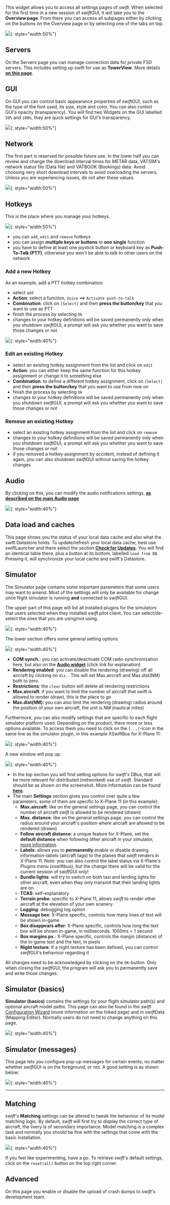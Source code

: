 <!--
    SPDX-FileCopyrightText: Copyright (C) swift Project Community / Contributors
    SPDX-License-Identifier: GFDL-1.3-only
-->

This widget allows you to access all settings pages of *swift*.
When selected for the first time in a new session of *swift*GUI, it will take you to the **Overview page**.
From there you can access all subpages either by clicking on the buttons on the Overview page or by selecting one of the tabs on top.

![](./../../img/manual_swiftgui_settings.jpg){: style="width:50%"}

## Servers
On the Servers page you can manage connection data for private FSD servers.
This includes setting up swift for use as **TowerView**.
More details **[on this page](./../flying/tower_view.md)**.

## GUI
On GUI you can control basic appearance properties of *swift*GUI, such as the type of the font used, its size, style and color.
You can also control GUI's opacity (transparency).
You will find two Widgets on the GUI labelled ``50%`` and ``100%``, they are quick settings for GUI's transparency.

![](./../../img/manual_swiftgui_settings_gui_details.jpg){: style="width:50%"}

## Network
The first part is reserved for possible future use.
In the lower half you can review and change the download interval times for METAR data, VATSIM's network status file (Data file) and VATBOOK (Bookings) data.
Avoid choosing very short download intervals to avoid overloading the servers.
Unless you are experiencing issues, do not alter these values.

![](./../../img/manual_swiftgui_settings_network_details.jpg){: style="width:50%"}

## Hotkeys
This is the place where you manage your hotkeys.

![](./../../img/manual_swiftgui_settings_hotkeys_details.jpg){: style="width:50%"}

* you can ``add``, ``edit`` and ``remove`` hotkeys
* you can assign **multiple keys or buttons** to **one single** function
* you have to define at least one joystick button or keyboard key as **Push-To-Talk (PTT)**, otherwise you won't be able to talk to other users on the network


### Add a new Hotkey

As an example, add a PTT hotkey combination:

* select ``add``
* **Action**: select a function, ``Voice`` ==> ``Activate push-to-talk``
* **Combination**: click on ``[Select]`` and then **press the button/key** that you want to use as PTT
* finish the process by selecting ``Ok``
* changes to your hotkey definitions will be saved permanently only when you shutdown *swift*GUI, a prompt will ask you whether you want to save those changes or not

![](./../../img/hotkeys_guiexpanded.jpg){: style="width:40%"}

### Edit an existing Hotkey

* select an existing hotkey assignment from the list and click on ``edit``
* **Action**: you can either keep the same function for this hotkey assignment or change it to something else
* **Combination**: to define a different hotkey assignment, click on ``[Select]`` and then **press the button/key** that you want to use from now on
* finish the process by selecting ``Ok``
* changes to your hotkey definitions will be saved permanently only when you shutdown *swift*GUI, a prompt will ask you whether you want to save those changes or not

### Remove an existing Hotkey

* select an existing hotkey assignment from the list and click on ``remove``
* changes to your hotkey definitions will be saved permanently only when you shutdown *swift*GUI, a prompt will ask you whether you want to save those changes or not
* if you removed a hotkey assignment by accident, instead of defining it again, you can also shutdown *swift*GUI without saving the hotkey changes


## Audio
By clicking on this, you can modify the audio notifications settings, **[as described on the main Audio page](./audio_page.md)**

![](./../../img/manual_swiftgui_audio_notifications.jpg){: style="width:40%"}

## Data load and caches
This page shows you the status of your local data cache and also what the swift Datastore holds.
To update/refresh your local data cache, best use swiftLauncher and there select the section **[Check for Updates](./../swift_launcher.md)**.
You will find an identical table there, plus a button at its bottom, labelled ``load from DB``.
Pressing it, will synchronize your local cache and swift's Datastore.

## Simulator
The Simulator page contains some important parameters that some users may want to amend.
Most of the settings will only be available for change once flight simulator is running **and** connected to *swift*GUI.

The upper part of this page will list all installed plugins for the simulators that users selected when they installed *swift* pilot client.
You can select/de-select the ones that you are using/not using.

![](./../../img/manual_swiftgui_settings_simulator_plugins.jpg){: style="width:40%"}

The lower section offers some general setting options

![](./../../img/manual_swiftgui_settings_simulator_generalsettings.jpg){: style="width:40%"}

* **COM synch.**: you can activate/deactivate COM radio synchronization here, but also on the **[Audio widget](./audio_page.md)** (click link for explanation)
* **Rendering enabled**: you can disable the rendering (drawing) off all aircraft by clicking on ``dis.``. This will set Max.aircraft and Max.dist(NM) both to zero.
* **Restrictions**: the ``clear`` button will delete all rendering restrictions
* **Max.aircraft**: if you want to limit the number of aircraft that swift is allowed to render (draw), this is the place to go
* **Max.dist(NM)**: you can also limit the rendering (drawing) radius around the position of your own aircraft, the unit is NM (nautical miles)

Furthermore, you can also modify settings that are specific to each flight simulator platform used.
Depending on the product, there more or less options available.
To access them you need to click on the ``[...]``-icon in the same line as the simulator plugin, in this example XSwiftBus for X-Plane 11:

![](./../../img/manual_swiftgui_settings_simulator_plugins_select.jpg){: style="width:40%"}

A new window will pop up:

![](./../../img/manual_swiftgui_settings_simulator_pluginspecificsettings.jpg){: style="width:40%"}

* In the top section you will find setting options for *swift's* DBus, that will be more relevant for distributed (networked) use of *swift*.
  Standard should be as shown on the screenshot.
  More information can be found **[here](./../distributed.md)**.
* The main **Settings** section gives you control over quite a few parameters, some of them are specific to X-Plane 11 (in this example):
    * **Max.aircraft**: like on the general settings page, you can control the number of aircraft *swift* is allowed to be rendered (drawn)
    * **Max. distance**: like on the general settings page, you can control the radius around your aircraft's position where aircraft are allowed to be rendered (drawn)
    * **Follow aircraft distance**: a unique feature for X-Plane, set the **default distance** when following other aircraft in your simulator, [more information](./aircraft_page.md).
    * **Labels**: allows you to **permanently** enable or disable drawing information-labels (aircraft tags) to the planes that *swift* renders in X-Plane 11. Note: you can also control the label status via X-Plane's Plugins menu (xswiftbus), but the change there will be valid for the current session of *swift*GUI only!
    * **Bundle lights**: will try to switch on both taxi and landing lights for other aircraft, even when they only transmit that their landing lights are on
    * **TCAS**: self-explanatory
    * **Terrain probe**: specific to X-Plane 11, allows *swift* to render other aircraft at the elevation of your own scenery
    * **Logging**: debugging log option
    * **Message box**: X-Plane specific, controls how many lines of text will be shown in-game
    * **Box disappears after**: X-Plane specific, controls how long the text box will be shown in-game, in milliseconds. 1000ms = 1 second
    * **Box margins px.**: X-Plane specific, controls the margin (distance) of the in-game text and the text, in pixels
    * **Night texture**: if a night texture has been defined, you can control *swift*GUI's behaviour regarding it

All changes need to be acknowledged by clicking on the ``OK``-button.
Only when closing the *swift*GUI, the program will ask you to permanently save and write those changes.

## Simulator (basics)
**Simulator (basics)** contains the settings for your flight simulator path(s) and optional aircraft model paths.
This page can also be found in the *swift* [Configuration Wizard](./../flying/swift_launcher_wizard.md) (more information on the linked page) and in *swift*Data (Mapping Editor).
Normally users do not need to change anything on this page.

![](./../../img/manual_swiftgui_settings_simulatorbasics_details.jpg){: style="width:40%"}

## Simulator (messages)
This page lets you configure pop-up messages for certain events, no matter whether *swift*GUI is on the foreground, or not.
A good setting is as shown below:

![](./../../img/manual_swiftgui_settings_simulatormessages_details.jpg){: style="width:40%"}

----
## Matching
*swift*'s **Matching** settings can be altered to tweak the behaviour of its model matching logic.
By default, *swift* will first try to display the correct type of aircraft, the livery is of secondary importance.
Model matching is a complex task and normally you should be fine with the settings that come with the basic installation.

![](./../../img/manual_swiftgui_settings_matching_details.jpg){: style="width:40%"}

If you feel like experimenting, have a go.
To retrieve *swift*'s default settings, click on the ``reset(all)`` button on the top right corner.

## Advanced
On this page you enable or disable the upload of crash dumps to *swift*'s development team.
